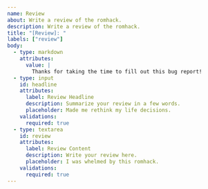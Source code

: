 ```yaml
---
name: Review
about: Write a review of the romhack.
description: Write a review of the romhack.
title: "[Review]: "
labels: ["review"]
body:
  - type: markdown
    attributes:
      value: |
        Thanks for taking the time to fill out this bug report!
  - type: input
    id: headline
    attributes:
      label: Review Headline
      description: Summarize your review in a few words.
      placeholder: Made me rethink my life decisions.
    validations:
      required: true
  - type: textarea
    id: review
    attributes:
      label: Review Content
      description: Write your review here.
      placeholder: I was whelmed by this romhack.
    validations:
      required: true
---
```

